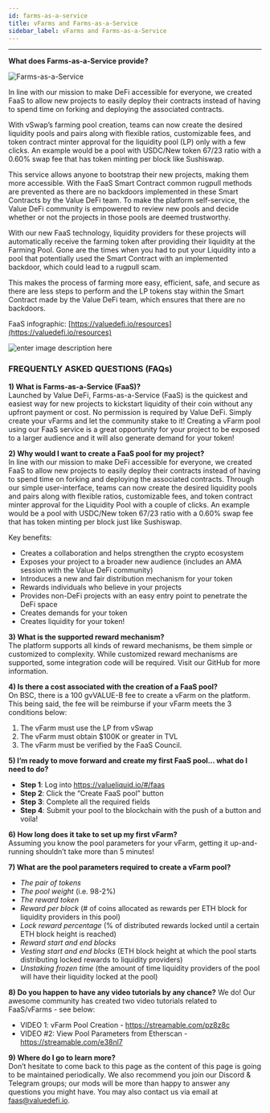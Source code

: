 ```yaml
---
id: farms-as-a-service
title: vFarms and Farms-as-a-Service
sidebar_label: vFarms and Farms-as-a-Service
---
```


---

**What does Farms-as-a-Service provide?**

![Farms-as-a-Service](../img/faas.png)

In line with our mission to make DeFi accessible for everyone, we created FaaS to allow new projects to easily deploy their contracts instead of having to spend time on forking and deploying the associated contracts.  
  
With vSwap’s farming pool creation, teams can now create the desired liquidity pools and pairs along with flexible ratios, customizable fees, and token contract minter approval for the liquidity pool (LP) only with a few clicks. An example would be a pool with USDC/New token 67/23 ratio with a 0.60% swap fee that has token minting per block like Sushiswap.

This service allows anyone to bootstrap their new projects, making them more accessible. With the FaaS Smart Contract common rugpull methods are prevented as there are no backdoors implemented in these Smart Contracts by the Value DeFi team. To make the platform self-service, the Value DeFi community is empowered to review new pools and decide whether or not the projects in those pools are deemed trustworthy.

With our new FaaS technology, liquidity providers for these projects will automatically receive the farming token after providing their liquidity at the Farming Pool. Gone are the times when you had to put your Liquidity into a pool that potentially used the Smart Contract with an implemented backdoor, which could lead to a rugpull scam.

This makes the process of farming more easy, efficient, safe, and secure as there are less steps to perform and the LP tokens stay within the Smart Contract made by the Value DeFi team, which ensures that there are no backdoors.

FaaS infographic: [https://valuedefi.io/resources](https://valuedefi.io/resources)

![enter image description here](https://miro.medium.com/max/700/1*a81g73R8alhkV0TL9CPsng.png)

### FREQUENTLY ASKED QUESTIONS \(FAQs\)

**1\) What is Farms-as-a-Service \(FaaS\)?**  
Launched by Value DeFi, Farms-as-a-Service \(FaaS\) is the quickest and easiest way for new projects to kickstart liquidity of their coin without any upfront payment or cost. No permission is required by Value DeFi. Simply create your vFarms and let the community stake to it! Creating a vFarm pool using our FaaS service is a great opportunity for your project to be exposed to a larger audience and it will also generate demand for your token!

**2\) Why would I want to create a FaaS pool for my project?**  
In line with our mission to make DeFi accessible for everyone, we created FaaS to allow new projects to easily deploy their contracts instead of having to spend time on forking and deploying the associated contracts. Through our simple user-interface, teams can now create the desired liquidity pools and pairs along with flexible ratios, customizable fees, and token contract minter approval for the Liquidity Pool with a couple of clicks. An example would be a pool with USDC/New token 67/23 ratio with a 0.60% swap fee that has token minting per block just like Sushiswap.

Key benefits:
- Creates a collaboration and helps strengthen the crypto ecosystem
- Exposes your project to a broader new audience (includes an AMA session with the Value DeFi community)
- Introduces a new and fair distribution mechanism for your token
- Rewards individuals who believe in your projects
- Provides non-DeFi projects with an easy entry point to penetrate the DeFi space
- Creates demands for your token
- Creates liquidity for your token!

**3\) What is the supported reward mechanism?**  
The platform supports all kinds of reward mechanisms, be them simple or customized to complexity. While customized reward mechanisms are supported, some integration code will be required.  Visit our GitHub for more information.

**4\) Is there a cost associated with the creation of a FaaS pool?**  
On BSC, there is a 100 gvVALUE-B fee to create a vFarm on the platform. This being said, the fee will be reimburse if your vFarm meets the 3 conditions below: 
1) The vFarm must use the LP from vSwap
2) The vFarm must obtain $100K or greater in TVL
3) The vFarm must be verified by the FaaS Council. 

**5) I’m ready to move forward and create my first FaaS pool… what do I need to do?**

- **Step 1**: Log into https://valueliquid.io/#/faas
- **Step 2**: Click the “Create FaaS pool” button
- **Step 3**: Complete all the required fields
- **Step 4**: Submit your pool to the blockchain with the push of a button and voila!

**6\) How long does it take to set up my first vFarm?**  
 Assuming you know the pool parameters for your vFarm, getting it up-and-running shouldn’t take more than 5 minutes!

**7\) What are the pool parameters required to create a vFarm pool?**  
- _The pair of tokens_  
- _The pool weight_ \(i.e. 98-2%\)  
- _The reward token_  
- _Reward per block_ \(\# of coins allocated as rewards per ETH block for liquidity providers in this pool\)  
- _Lock reward percentage_ \(% of distributed rewards locked until a certain ETH block height is reached\)  
- _Reward start and end blocks_  
- _Vesting start and end blocks_ \(ETH block height at which the pool starts distributing locked rewards to liquidity providers\)  
- _Unstaking frozen time_ \(the amount of time liquidity providers of the pool will have their liquidity locked at the pool\)

**8\) Do you happen to have any video tutorials by any chance?**
We do! Our awesome community has created two video tutorials related to FaaS/vFarms - see below:
- VIDEO 1:  vFarm Pool Creation - https://streamable.com/pz8z8c
- VIDEO #2:  View Pool Parameters from Etherscan - https://streamable.com/e38nl7

**9\) Where do I go to learn more?**  
Don’t hesitate to come back to this page as the content of this page is going to be maintained periodically. We also recommend you join our Discord & Telegram groups; our mods will be more than happy to answer any questions you might have. You may also contact us via email at <faas@valuedefi.io>.

